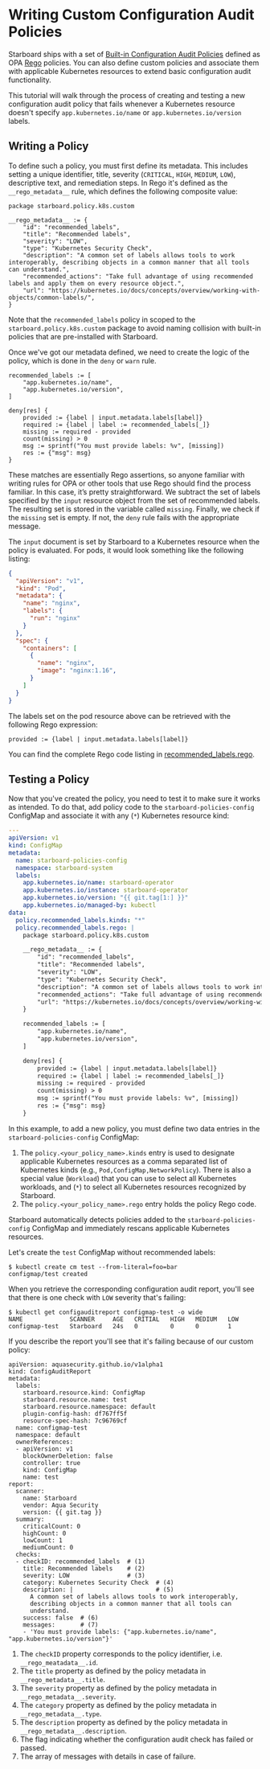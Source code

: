 # Writing Custom Configuration Audit Policies

Starboard ships with a set of [Built-in Configuration Audit Policies] defined as OPA [Rego] policies. You can also
define custom policies and associate them with applicable Kubernetes resources to extend basic configuration audit
functionality.

This tutorial will walk through the process of creating and testing a new configuration audit policy that fails whenever
a Kubernetes resource doesn't specify `app.kubernetes.io/name` or `app.kubernetes.io/version` labels.

## Writing a Policy

To define such a policy, you must first define its metadata. This includes setting a unique identifier, title, severity
(`CRITICAL`, `HIGH`, `MEDIUM`, `LOW`), descriptive text, and remediation steps. In Rego it's defined as the
`__rego_metadata__` rule, which defines the following composite value:

```opa
package starboard.policy.k8s.custom

__rego_metadata__ := {
	"id": "recommended_labels",
	"title": "Recommended labels",
	"severity": "LOW",
	"type": "Kubernetes Security Check",
	"description": "A common set of labels allows tools to work interoperably, describing objects in a common manner that all tools can understand.",
	"recommended_actions": "Take full advantage of using recommended labels and apply them on every resource object.",
	"url": "https://kubernetes.io/docs/concepts/overview/working-with-objects/common-labels/",
}
```

Note that the `recommended_labels` policy in scoped to the `starboard.policy.k8s.custom` package to avoid naming
collision with built-in policies that are pre-installed with Starboard.

Once we've got our metadata defined, we need to create the logic of the policy, which is done in the `deny` or `warn`
rule.

```opa
recommended_labels := [
	"app.kubernetes.io/name",
	"app.kubernetes.io/version",
]

deny[res] {
	provided := {label | input.metadata.labels[label]}
	required := {label | label := recommended_labels[_]}
	missing := required - provided
	count(missing) > 0
	msg := sprintf("You must provide labels: %v", [missing])
	res := {"msg": msg}
}
```

These matches are essentially Rego assertions, so anyone familiar with writing rules for OPA or other tools that use
Rego should find the process familiar. In this case, it’s pretty straightforward. We subtract the set of labels
specified by the `input` resource object from the set of recommended labels. The resulting set is stored in the variable
called `missing`. Finally, we check if the `missing` set is empty. If not, the `deny` rule fails with the appropriate
message.

The `input` document is set by Starboard to a Kubernetes resource when the policy is evaluated. For pods, it would look
something like the following listing:

```json
{
  "apiVersion": "v1",
  "kind": "Pod",
  "metadata": {
    "name": "nginx",
    "labels": {
      "run": "nginx"
    }
  },
  "spec": {
    "containers": [
      {
        "name": "nginx",
        "image": "nginx:1.16",
      }
    ]
  }
}
```

The labels set on the pod resource above can be retrieved with the following Rego expression:

```opa
provided := {label | input.metadata.labels[label]}
```

You can find the complete Rego code listing in [recommended_labels.rego](./recommended_labels.rego).

## Testing a Policy

Now that you've created the policy, you need to test it to make sure it works as intended. To do that, add policy code to
the `starboard-policies-config` ConfigMap and associate it with any (`*`) Kubernetes resource kind:

```yaml
---
apiVersion: v1
kind: ConfigMap
metadata:
  name: starboard-policies-config
  namespace: starboard-system
  labels:
    app.kubernetes.io/name: starboard-operator
    app.kubernetes.io/instance: starboard-operator
    app.kubernetes.io/version: "{{ git.tag[1:] }}"
    app.kubernetes.io/managed-by: kubectl
data:
  policy.recommended_labels.kinds: "*"
  policy.recommended_labels.rego: |
    package starboard.policy.k8s.custom

    __rego_metadata__ := {
    	"id": "recommended_labels",
    	"title": "Recommended labels",
    	"severity": "LOW",
    	"type": "Kubernetes Security Check",
    	"description": "A common set of labels allows tools to work interoperably, describing objects in a common manner that all tools can understand",
    	"recommended_actions": "Take full advantage of using recommended labels and apply them on every resource object.",
    	"url": "https://kubernetes.io/docs/concepts/overview/working-with-objects/common-labels/",
    }

    recommended_labels := [
    	"app.kubernetes.io/name",
    	"app.kubernetes.io/version",
    ]

    deny[res] {
    	provided := {label | input.metadata.labels[label]}
    	required := {label | label := recommended_labels[_]}
    	missing := required - provided
    	count(missing) > 0
    	msg := sprintf("You must provide labels: %v", [missing])
    	res := {"msg": msg}
    }
```

In this example, to add a new policy, you must define two data entries in the `starboard-policies-config`
ConfigMap:

1. The `policy.<your_policy_name>.kinds` entry is used to designate applicable Kubernetes resources as a comma separated
   list of Kubernetes kinds (e.g., `Pod,ConfigMap,NetworkPolicy`). There is also a special value (`Workload`) that you
   can use to select all Kubernetes workloads, and (`*`) to select all Kubernetes resources recognized by Starboard.
2. The `policy.<your_policy_name>.rego` entry holds the policy Rego code.

Starboard automatically detects policies added to the `starboard-policies-config` ConfigMap and immediately rescans
applicable Kubernetes resources.

Let's create the `test` ConfigMap without recommended labels:

```console
$ kubectl create cm test --from-literal=foo=bar
configmap/test created
```

When you retrieve the corresponding configuration audit report, you'll see that there is one check with `LOW` severity
that's failing:

```console
$ kubectl get configauditreport configmap-test -o wide
NAME             SCANNER     AGE   CRITIAL   HIGH   MEDIUM   LOW
configmap-test   Starboard   24s   0         0      0        1
```

If you describe the report you'll see that it's failing because of our custom policy:

``` { .yaml .annotate }
apiVersion: aquasecurity.github.io/v1alpha1
kind: ConfigAuditReport
metadata:
  labels:
    starboard.resource.kind: ConfigMap
    starboard.resource.name: test
    starboard.resource.namespace: default
    plugin-config-hash: df767ff5f
    resource-spec-hash: 7c96769cf
  name: configmap-test
  namespace: default
  ownerReferences:
  - apiVersion: v1
    blockOwnerDeletion: false
    controller: true
    kind: ConfigMap
    name: test
report:
  scanner:
    name: Starboard
    vendor: Aqua Security
    version: {{ git.tag }}
  summary:
    criticalCount: 0
    highCount: 0
    lowCount: 1
    mediumCount: 0
  checks:
  - checkID: recommended_labels  # (1)
    title: Recommended labels    # (2)
    severity: LOW                # (3)
    category: Kubernetes Security Check  # (4)
    description: |                       # (5)
      A common set of labels allows tools to work interoperably,
      describing objects in a common manner that all tools can
      understand.
    success: false  # (6)
    messages:       # (7)
    - 'You must provide labels: {"app.kubernetes.io/name", "app.kubernetes.io/version"}'
```

1. The `checkID` property corresponds to the policy identifier, i.e. `__rego_meatadata__.id`.
2. The `title` property as defined by the policy metadata in `__rego_metadata__.title`.
3. The `severity` property as defined by the policy metadata in `__rego_metadata__.severity`.
4. The `category` property as defined by the policy metadata in `__rego_metadata__.type`.
5. The `description` property as defined by the policy metadata in `__rego_metadata__.description`.
6. The flag indicating whether the configuration audit check has failed or passed.
7. The array of messages with details in case of failure.

[Built-in Configuration Audit Policies]: ./../configuration-auditing/built-in-policies.md
[Rego]: https://www.openpolicyagent.org/docs/latest/#rego
[recommended labels]: https://kubernetes.io/docs/concepts/overview/working-with-objects/common-labels
